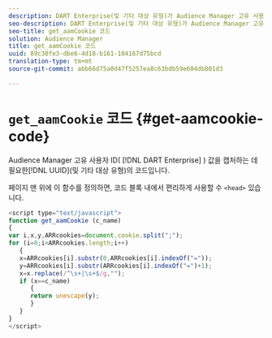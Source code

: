 ```yaml
---
description: DART Enterprise(및 기타 대상 유형)가 Audience Manager 고유 사용자 ID(UUID) 값을 캡처하는 데 필요한 코드입니다.
seo-description: DART Enterprise(및 기타 대상 유형)가 Audience Manager 고유 사용자 ID(UUID) 값을 캡처하는 데 필요한 코드입니다.
seo-title: get_aamCookie 코드
solution: Audience Manager
title: get_aamCookie 코드
uuid: 89c30fe3-dbe6-4d18-b161-104167d75bcd
translation-type: tm+mt
source-git-commit: abb66d75a0d47f5257ea8c63bdb59e604db801d3

---
```



# `get_aamCookie` 코드 {#get-aamcookie-code}

Audience Manager 고유 사용자 ID( [!DNL DART Enterprise] ) 값을 캡처하는 데 필요한[!DNL UUID](및 기타 대상 유형)의 코드입니다.

페이지 맨 위에 이 함수를 정의하면, 코드 블록 내에서 편리하게 사용할 수 `<head>` 있습니다.

<!-- r_aam_de_cookie.xml -->

```js
<script type="text/javascript">
function get_aamCookie (c_name)
{
var i,x,y,ARRcookies=document.cookie.split(";");
for (i=0;i<ARRcookies.length;i++)
   {
   x=ARRcookies[i].substr(0,ARRcookies[i].indexOf("="));
   y=ARRcookies[i].substr(ARRcookies[i].indexOf("=")+1);
   x=x.replace(/^\s+|\s+$/g,"");
   if (x==c_name)
      { 
      return unescape(y);
      }
   }
}
</script>
```
